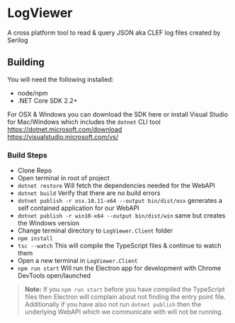 # LogViewer
A cross platform tool to read &amp; query JSON aka CLEF log files created by Serilog

## Building

You will need the following installed:
- node/npm
- .NET Core SDK 2.2+

For OSX & Windows you can download the SDK here or install Visual Studio for Mac/Windows which includes the `dotnet` CLI tool<br/>
https://dotnet.microsoft.com/download<br/>
https://visualstudio.microsoft.com/vs/

### Build Steps
- Clone Repo
- Open terminal in root of project
- `dotnet restore` Will fetch the dependencies needed for the WebAPI
- `dotnet build` Verify that there are no build errors
- `dotnet publish -r osx.10.11-x64 --output bin/dist/osx` generates a self contained application for our WebAPI
- `dotnet publish -r win10-x64 --output bin/dist/win` same but creates the Windows version
- Change terminal directory to `LogViewer.Client` folder
- `npm install`
- `tsc --watch` This will compile the TypeScript files & continue to watch them
- Open a new terminal in `LogViewer.Client`
- `npm run start` Will run the Electron app for development with Chrome DevTools open/launched

>**Note:** If you `npm run start` before you have compiled the TypeScript files then Electron will complain about not finding the entry point file. Additionally if you have also not run `dotnet publish` then the underlying WebAPI which we communicate with will not be running.
